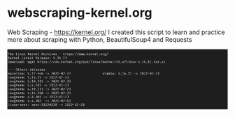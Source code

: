 # webscraping-kernel.org
Web Scraping - https://kernel.org/
I created this script to learn and practice more about scraping with Python, BeautifulSoup4 and Requests

<img src='https://github.com/evt0n/webscraping-kernel.org/blob/main/kernelarchives.png?raw=true'>
